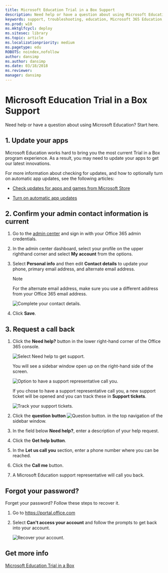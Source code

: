 ```yaml
---
title: Microsoft Education Trial in a Box Support
description: Need help or have a question about using Microsoft Education Trial in a Box? Start here.
keywords: support, troubleshooting, education, Microsoft 365 Education, full cloud IT solution, school, deploy, setup, manage, Windows 10, Intune for Education, Office 365 for Education, Microsoft Store for Education, Set up School PCs
ms.prod: w10
ms.mktglfcycl: deploy
ms.sitesec: library
ms.topic: article
ms.localizationpriority: medium
ms.pagetype: edu
ROBOTS: noindex,nofollow
author: dansimp
ms.author: dansimp
ms.date: 03/18/2018
ms.reviewer: 
manager: dansimp
---
```


# Microsoft Education Trial in a Box Support
Need help or have a question about using Microsoft Education? Start here.

## 1. Update your apps

Microsoft Education works hard to bring you the most current Trial in a Box program experience. As a result, you may need to update your apps to get our latest innovations. 

For more information about checking for updates, and how to optionally turn on automatic app updates, see the following articles:

- [Check updates for apps and games from Microsoft Store](https://support.microsoft.com/help/4026259/microsoft-store-check-updates-for-apps-and-games)

- [Turn on automatic app updates](https://support.microsoft.com/help/15081/windows-turn-on-automatic-app-updates)

## 2. Confirm your admin contact information is current

1. Go to the <a href="https://portal.office.com/adminportal/home" target="_blank">admin center</a> and sign in with your Office 365 admin credentials.
2. In the admin center dashboard, select your profile on the upper righthand corner and select **My account** from the options.
3. Select **Personal info** and then edit **Contact details** to update  your phone, primary email address, and alternate email address. 

   > [!NOTE]
   > For the alternate email address, make sure you use a different address from your Office 365 email address.

   ![Complete your contact details.](images/o365_adminaccountinfo.png)

4. Click **Save**.

## 3. Request a call back

1. Click the **Need help?** button in the lower right-hand corner of the Office 365 console.

   ![Select Need help to get support.](images/o365_needhelp.png)

   You will see a sidebar window open up on the right-hand side of the screen.

   ![Option to have a support representative call you.](images/o365_needhelp_callingoption.png)

   If you chose to have a support representative call you, a new support ticket will be opened and you can track these in **Support tickets**.

   ![Track your support tickets.](images/o365_needhelp_supporttickets.png)

2. Click the **question button** ![Question button.](images/o365_needhelp_questionbutton.png) in the top navigation of the sidebar window.
3. In the field below **Need help?**, enter a description of your help request.
4. Click the **Get help button**.
5. In the **Let us call you** section, enter a phone number where you can be reached.
6. Click the **Call me** button.
7. A Microsoft Education support representative will call you back.

## Forgot your password?
Forget your password? Follow these steps to recover it.

1. Go to <a href="https://portal.office.com/" target="_blank">https://portal.office.com</a>
2. Select **Can't access your account** and follow the prompts to get back into your account.

   ![Recover your account.](images/officeportal_cantaccessaccount.png)




## Get more info
[Microsoft Education Trial in a Box](index.md)
